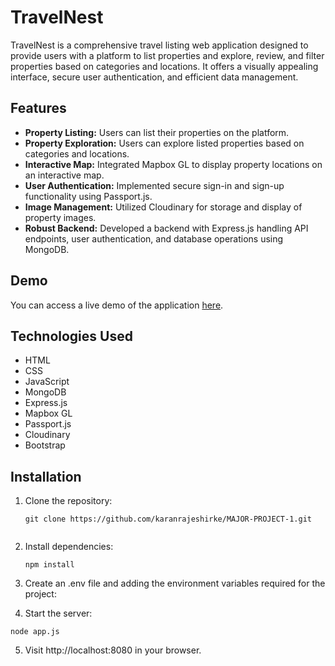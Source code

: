 # TravelNest

TravelNest is a comprehensive travel listing web application designed to provide users with a platform to list properties and explore, review, and filter properties based on categories and locations. It offers a visually appealing interface, secure user authentication, and efficient data management.

## Features

- **Property Listing:** Users can list their properties on the platform.
- **Property Exploration:** Users can explore listed properties based on categories and locations.
- **Interactive Map:** Integrated Mapbox GL to display property locations on an interactive map.
- **User Authentication:** Implemented secure sign-in and sign-up functionality using Passport.js.
- **Image Management:** Utilized Cloudinary for storage and display of property images.
- **Robust Backend:** Developed a backend with Express.js handling API endpoints, user authentication, and database operations using MongoDB.

## Demo

You can access a live demo of the application [here](https://final-project-1-qko4.onrender.com/).

## Technologies Used

- HTML
- CSS
- JavaScript
- MongoDB
- Express.js
- Mapbox GL
- Passport.js
- Cloudinary
- Bootstrap

## Installation

1. Clone the repository:

   ```
   git clone https://github.com/karanrajeshirke/MAJOR-PROJECT-1.git


2. Install dependencies:

   ```
   npm install

3. Create an .env file and adding the  environment variables required for the project:

   
4. Start the server:

  ```
  node app.js
  ```

5. Visit http://localhost:8080 in your browser.
